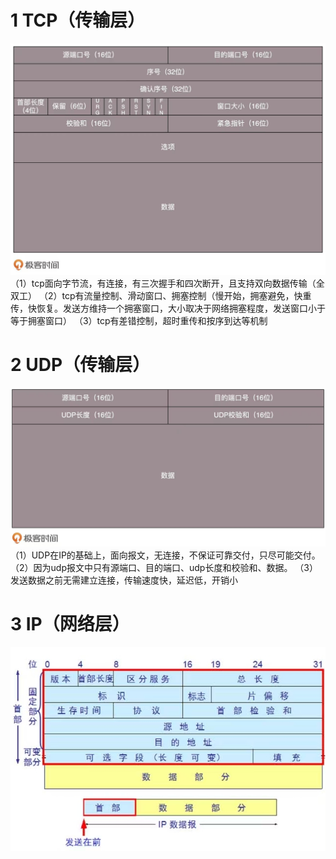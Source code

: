 # 1 TCP（传输层）
![tcp](../../img/tcp.jpg)
（1）tcp面向字节流，有连接，有三次握手和四次断开，且支持双向数据传输（全双工）
（2）tcp有流量控制、滑动窗口、拥塞控制（慢开始，拥塞避免，快重传，快恢复。发送方维持一个拥塞窗口，大小取决于网络拥塞程度，发送窗口小于等于拥塞窗口）
（3）tcp有差错控制，超时重传和按序到达等机制

# 2 UDP（传输层）
![udp](../../img/udp.jpg)
（1）UDP在IP的基础上，面向报文，无连接，不保证可靠交付，只尽可能交付。
（2）因为udp报文中只有源端口、目的端口、udp长度和校验和、数据。
（3）发送数据之前无需建立连接，传输速度快，延迟低，开销小

# 3 IP（网络层）
![ip](../../img/ip.jpg)
